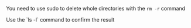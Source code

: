 You need to use sudo to delete whole directories with the `rm -r` command

<p>
  Use the `ls -l` command to confirm the result
</p>
